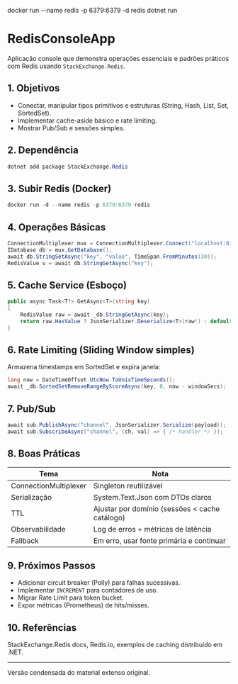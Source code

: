 docker run --name redis -p 6379:6379 -d redis
dotnet run
<!-- README padronizado (versão condensada) -->
# RedisConsoleApp

Aplicação console que demonstra operações essenciais e padrões práticos com Redis usando `StackExchange.Redis`.

## 1. Objetivos
- Conectar, manipular tipos primitivos e estruturas (String, Hash, List, Set, SortedSet).
- Implementar cache-aside básico e rate limiting.
- Mostrar Pub/Sub e sessões simples.

## 2. Dependência
```powershell
dotnet add package StackExchange.Redis
```

## 3. Subir Redis (Docker)
```powershell
docker run -d --name redis -p 6379:6379 redis
```

## 4. Operações Básicas
```csharp
ConnectionMultiplexer mux = ConnectionMultiplexer.Connect("localhost:6379");
IDatabase db = mux.GetDatabase();
await db.StringSetAsync("key", "value", TimeSpan.FromMinutes(30));
RedisValue v = await db.StringGetAsync("key");
```

## 5. Cache Service (Esboço)
```csharp
public async Task<T?> GetAsync<T>(string key)
{
    RedisValue raw = await _db.StringGetAsync(key);
    return raw.HasValue ? JsonSerializer.Deserialize<T>(raw!) : default(T);
}
```

## 6. Rate Limiting (Sliding Window simples)
Armazena timestamps em SortedSet e expira janela:
```csharp
long now = DateTimeOffset.UtcNow.ToUnixTimeSeconds();
await _db.SortedSetRemoveRangeByScoreAsync(key, 0, now - windowSecs);
```

## 7. Pub/Sub
```csharp
await sub.PublishAsync("channel", JsonSerializer.Serialize(payload));
await sub.SubscribeAsync("channel", (ch, val) => { /* handler */ });
```

## 8. Boas Práticas
| Tema | Nota |
|------|------|
| ConnectionMultiplexer | Singleton reutilizável |
| Serialização | System.Text.Json com DTOs claros |
| TTL | Ajustar por domínio (sessões < cache catálogo) |
| Observabilidade | Log de erros + métricas de latência |
| Fallback | Em erro, usar fonte primária e continuar |

## 9. Próximos Passos
- Adicionar circuit breaker (Polly) para falhas sucessivas.
- Implementar `INCREMENT` para contadores de uso.
- Migrar Rate Limit para token bucket.
- Expor métricas (Prometheus) de hits/misses.

## 10. Referências
StackExchange.Redis docs, Redis.io, exemplos de caching distribuído em .NET.

---
Versão condensada do material extenso original.
